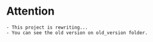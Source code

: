 # Attention

    - This project is rewriting...
    - You can see the old version on old_version folder.